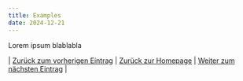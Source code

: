 ```yaml
---
title: Examples
date: 2024-12-21
---
```


Lorem ipsum blablabla

| [Zurück zum vorherigen Eintrag](URL) | [Zurück zur Homepage](https://piaspios.github.io/datenformate/) | [Weiter zum nächsten Eintrag](URL) |
